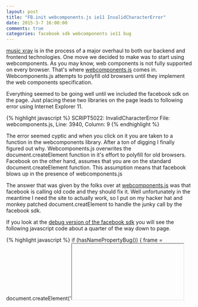 ```yaml
---
layout: post
title: "FB.init webcomponents.js ie11 InvalidCharacterError"
date: 2015-3-7 16:00:00
comments: true
categories: facebook sdk webcomponents ie11 bug 
---
```


[music xray](https://www.musicxray.com) is in the process of a major overhaul to both our backend and frontend technologies.  One move we decided to make was to start using webcomponents.  As you may know, web components is not fully supported on every browser.  That's where [webcomponents.js](https://github.com/webcomponents/webcomponentsjs) comes in.  Webcomponents.js attempts to polyfill old browsers until they implement the web components specification.

Everything seemed to be going well until we included the facebook sdk on the page.  Just placing these two libraries on the page leads to following error using Internet Explorer 11.

{% highlight javascript %}
SCRIPT5022: InvalidCharacterError
File: webcomponents.js, Line: 3940, Column: 9
{% endhighlight %}

The error seemed cyptic and when you click on it you are taken to a function in the webcomponents library. After a ton of digging I finally figured out why.  Webcomponents.js overwrites the document.createElement function in it's effort to polyfill for old browsers.  Facebook on the other hand, assumes that you are on the standard document.createElement function.  This assumption means that facebook blows up in the presence of webcomponents.js

The answer that was given by the folks over at [webcomponents.js](https://github.com/webcomponents/webcomponentsjs/issues/208)  was that facebook is calling old code and they should fix it.  Well unfortunately in the meantime I need the site to actually work, so I put on my hacker hat and monkey patched document.creatElement to handle the junky call by the facebook sdk.

If you look at the [debug version of the facebook sdk](http://connect.facebook.net/en_US/sdk/debug.js) you will see the following javascript code about a quarter of the way down to page.

{% highlight javascript %}
if (hasNamePropertyBug()) {
  frame = document.createElement('<iframe name="' + name + '"/>');
} else {
  frame = document.createElement("iframe");
  frame.name = name;
}
{% endhighlight %}

The problem with the code comes from trying to create the iframe element using an html tag literal.  With a proper version of createElement, this operation is [no longer supported](http://www.w3schools.com/jsref/met_document_createelement.asp), thus the error.  To fix this issue, I load the following code immediately following webcomponents.js

{% highlight javascript %}

(function(){
  var old_function = document.createElement;
  document.createElement = function(argument){
    var matcher = /^<iframe/g;
    if(matcher.test(argument)){
      var dummy = old_function.call(document,'div');
      dummy.innerHTML = argument;
      var retel = dummy.querySelector('iframe');
      retel.name = retel.name;
      return retel;
    }else{
      return old_function.apply(document,arguments);
    }
  };
})();

{% endhighlight %}

Basically we wrap the document.createElement function calling the existing version under normal circumstances and our custom code to compensate for facebook's shitty code when needed.  Notice how we make a dummy element and set the innerHTML.  This is done so that we don't have to acutally try and parse html code with regular expressions, which can be difficult, we then find the element we are looking for and return it.

I understand that this code is a bit ugly, but desperate times call for desperate measures.  Please feel free to comment if you find this solution helpful.  I know that having this article available would have saved me quite a bit of time.


